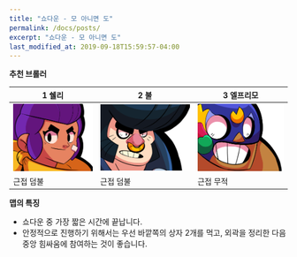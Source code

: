 ```yaml
---
title: "쇼다운 - 모 아니면 도"
permalink: /docs/posts/
excerpt: "쇼다운 - 모 아니면 도"
last_modified_at: 2019-09-18T15:59:57-04:00
---
```


**추천 브롤러**

| 1 쉘리    | 2 불      | 3 엘프리모 |
| --------  | --------- | --------- |   
| ![shelly](./shelly.png) | ![bull](./bull.png) | ![primo](./primo.png) |
| 근접 덤불  | 근접 덤불 | 근접 무적 |

**맵의 특징**

* 쇼다운 중 가장 짧은 시간에 끝납니다.
* 안정적으로 진행하기 위해서는 우선 바깥쪽의 상자 2개를 먹고, 외곽을 정리한 다음 중앙 힘싸움에 참여하는 것이 좋습니다.

